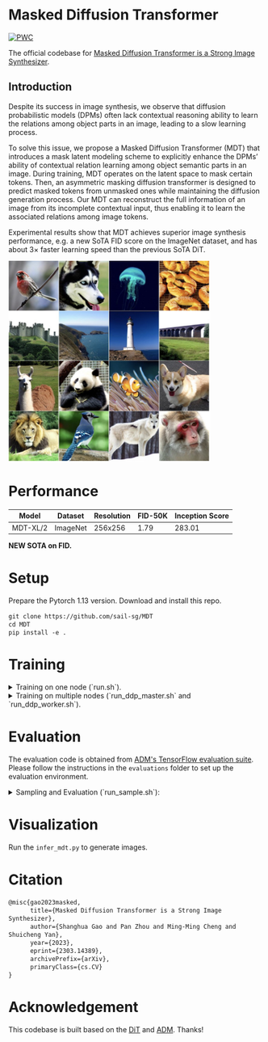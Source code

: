 # Masked Diffusion Transformer
	
[![PWC](https://img.shields.io/endpoint.svg?url=https://paperswithcode.com/badge/masked-diffusion-transformer-is-a-strong/image-generation-on-imagenet-256x256)](https://paperswithcode.com/sota/image-generation-on-imagenet-256x256?p=masked-diffusion-transformer-is-a-strong)

The official codebase for [Masked Diffusion Transformer is a Strong Image Synthesizer](https://arxiv.org/abs/2303.14389).

## Introduction

Despite its success in image synthesis, we observe that diffusion probabilistic models (DPMs) often lack contextual reasoning ability to learn the relations among object parts in an image, leading to a slow learning process. 

To solve this issue, we propose a Masked Diffusion Transformer (MDT) that introduces a mask latent modeling scheme to explicitly enhance the DPMs’ ability of contextual relation learning among object semantic parts in an image. During training, MDT operates on the latent space to mask certain tokens. Then, an asymmetric masking diffusion transformer is designed to predict masked tokens from unmasked ones while maintaining the diffusion generation process. Our MDT can reconstruct the full information of an image from its incomplete contextual input, thus enabling it to learn the associated relations among image tokens. 

Experimental results show that MDT achieves superior image synthesis performance, e.g. a new SoTA FID score on the ImageNet dataset, and has about 3× faster learning speed than the previous SoTA DiT.

<img width="400" alt="image" src="figures/vis.jpg">

# Performance

| Model| Dataset |  Resolution | FID-50K | Inception Score |
|---------|----------|-----------|---------|--------|
|MDT-XL/2 | ImageNet | 256x256   | 1.79    | 283.01|

**NEW SOTA on FID.**
# Setup

Prepare the Pytorch 1.13 version. Download and install this repo.

```
git clone https://github.com/sail-sg/MDT
cd MDT
pip install -e .
```

# Training

<details>
  <summary>Training on one node (`run.sh`). </summary>

```shell
export OPENAI_LOGDIR=output_mdt_s2
NUM_GPUS=8

MODEL_FLAGS="--image_size 256 --mask_ratio 0.30 --decode_layer 2 --model MDT_S_2"
DIFFUSION_FLAGS="--diffusion_steps 1000"
TRAIN_FLAGS="--batch_size 32"
DATA_PATH=/dataset/imagenet

python -m torch.distributed.launch --nproc_per_node=$NUM_GPUS scripts/image_train.py --data_dir $DATA_PATH $MODEL_FLAGS $DIFFUSION_FLAGS $TRAIN_FLAGS
```

</details>

<details>
  <summary>Training on multiple nodes (`run_ddp_master.sh` and `run_ddp_worker.sh`). </summary>

```shell
# On master:
export OPENAI_LOGDIR=output_mdt_xl2
MODEL_FLAGS="--image_size 256 --mask_ratio 0.30 --decode_layer 2 --model MDT_XL_2"
DIFFUSION_FLAGS="--diffusion_steps 1000"
TRAIN_FLAGS="--batch_size 4"
DATA_PATH=/dataset/imagenet
NUM_NODE=8
GPU_PRE_NODE=8

python -m torch.distributed.launch --master_addr=$(hostname) --nnodes=$NUM_NODE --node_rank=$RANK --nproc_per_node=$GPU_PRE_NODE --master_port=$MASTER_PORT scripts/image_train.py --data_dir $DATA_PATH $MODEL_FLAGS $DIFFUSION_FLAGS $TRAIN_FLAGS

# On workers:
export OPENAI_LOGDIR=output_mdt_xl2
MODEL_FLAGS="--image_size 256 --mask_ratio 0.30 --decode_layer 2 --model MDT_XL_2"
DIFFUSION_FLAGS="--diffusion_steps 1000"
TRAIN_FLAGS="--batch_size 4"
DATA_PATH=/dataset/imagenet
NUM_NODE=8
GPU_PRE_NODE=8

python -m torch.distributed.launch --master_addr=$MASTER_ADDR --nnodes=$NUM_NODE --node_rank=$RANK --nproc_per_node=$GPU_PRE_NODE --master_port=$MASTER_PORT scripts/image_train.py --data_dir $DATA_PATH $MODEL_FLAGS $DIFFUSION_FLAGS $TRAIN_FLAGS


```

</details>

# Evaluation

The evaluation code is obtained from [ADM's TensorFlow evaluation suite](https://github.com/openai/guided-diffusion/tree/main/evaluations).
Please follow the instructions in the `evaluations` folder to set up the evaluation environment.

<details>
  <summary>Sampling and Evaluation (`run_sample.sh`): </summary>

```shell
MODEL_PATH=output_mdt_xl2/mdt_xl2_v1_ckpt.pt
export OPENAI_LOGDIR=output_mdt_xl2_eval
NUM_GPUS=8

echo 'CFG Class-conditional sampling:'
MODEL_FLAGS="--image_size 256 --model MDT_XL_2 --decode_layer 2"
DIFFUSION_FLAGS="--num_sampling_steps 250 --num_samples 50000  --cfg_cond True"
echo $MODEL_FLAGS
echo $DIFFUSION_FLAGS
echo $MODEL_PATH
python -m torch.distributed.launch --nproc_per_node=$NUM_GPUS scripts/image_sample.py --model_path $MODEL_PATH $MODEL_FLAGS $DIFFUSION_FLAGS
echo $MODEL_FLAGS
echo $DIFFUSION_FLAGS
echo $MODEL_PATH
python evaluations/evaluator.py ../dataeval/VIRTUAL_imagenet256_labeled.npz $OPENAI_LOGDIR/samples_50000x256x256x3.npz

echo 'Class-conditional sampling:'
MODEL_FLAGS="--image_size 256 --model MDT_XL_2 --decode_layer 2"
DIFFUSION_FLAGS="--num_sampling_steps 250 --num_samples 50000"
echo $MODEL_FLAGS
echo $DIFFUSION_FLAGS
echo $MODEL_PATH
python -m torch.distributed.launch --nproc_per_node=$NUM_GPUS scripts/image_sample.py --model_path $MODEL_PATH $MODEL_FLAGS $DIFFUSION_FLAGS
echo $MODEL_FLAGS
echo $DIFFUSION_FLAGS
echo $MODEL_PATH
python evaluations/evaluator.py ../dataeval/VIRTUAL_imagenet256_labeled.npz $OPENAI_LOGDIR/samples_50000x256x256x3.npz
```

</details>

# Visualization

Run the `infer_mdt.py` to generate images.

# Citation

```
@misc{gao2023masked,
      title={Masked Diffusion Transformer is a Strong Image Synthesizer}, 
      author={Shanghua Gao and Pan Zhou and Ming-Ming Cheng and Shuicheng Yan},
      year={2023},
      eprint={2303.14389},
      archivePrefix={arXiv},
      primaryClass={cs.CV}
}
```

# Acknowledgement

This codebase is built based on the [DiT](https://github.com/facebookresearch/dit) and [ADM](https://github.com/openai/guided-diffusion). Thanks!
